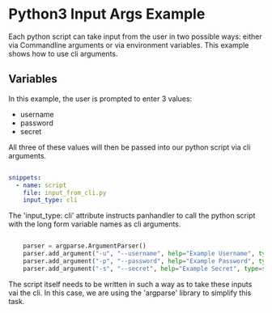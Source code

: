 # Python3 Input Args Example

Each python script can take input from the user in two possible ways: either via Commandline arguments or via
environment variables. This example shows how to use cli arguments. 


## Variables 

In this example, the user is prompted to enter 3 values:

* username
* password
* secret

All three of these values will then be passed into our python script via cli arguments. 

```yaml

snippets:
  - name: script
    file: input_from_cli.py
    input_type: cli

```

The 'input_type: cli' attribute instructs panhandler to call the python script with the long form variable names
as cli arguments.

```python

    parser = argparse.ArgumentParser()
    parser.add_argument("-u", "--username", help="Example Username", type=str)
    parser.add_argument("-p", "--password", help="Example Password", type=str)
    parser.add_argument("-s", "--secret", help="Example Secret", type=str)

```


The script itself needs to be written in such a way as to take these inputs vai the cli. In this case, we are using the
'argparse' library to simplify this task.